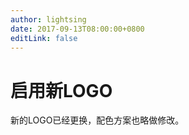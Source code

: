 ```yaml
---
author: lightsing
date: 2017-09-13T08:00:00+0800
editLink: false
---
```

# 启用新LOGO

新的LOGO已经更换，配色方案也略做修改。
